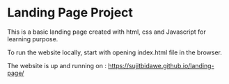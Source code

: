# Landing Page Project

This is a basic landing page created with html, css and Javascript for learning purpose.

To run the website locally, start with opening index.html file in the browser.

The website is up and running on : https://sujitbidawe.github.io/landing-page/